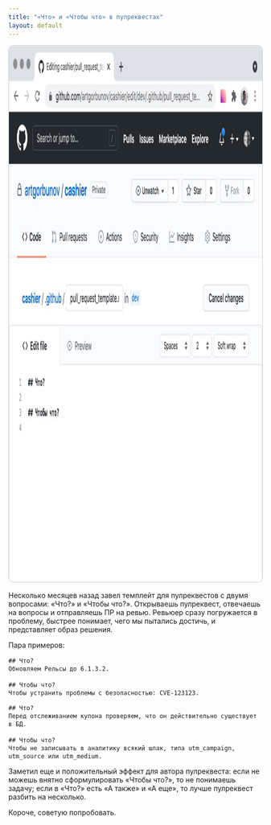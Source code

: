 ```yaml
---
title: "«Что» и «Чтобы что» в пулреквестах"
layout: default
---
```



<img src="/assets/what-for-what.jpg" width="1280" height="1067" style="border: 1px solid #ccc; border-radius: 10px;" />

Несколько месяцев назад завел темплейт для пулреквестов с двумя вопросами: «Что?» и «Чтобы что?». Открываешь пулреквест, отвечаешь на вопросы и отправляешь ПР на ревью. Ревьюер сразу погружается в проблему, быстрее понимает, чего мы пытались достичь, и представляет образ решения.

Пара примеров:
```
## Что?
Обновляем Рельсы до 6.1.3.2.

## Чтобы что?
Чтобы устранить проблемы с безопасностью: CVE-123123.
```

```
## Что?
Перед отслеживанием купона проверяем, что он действительно существует в БД.

## Чтобы что?
Чтобы не записывать в аналитику всякий шлак, типа utm_campaign, utm_source или utm_medium.
```

Заметил еще и положительный эффект для автора пулреквеста: если не можешь внятно сформулировать «Чтобы что?», то не понимаешь задачу; если в «Что?» есть «А также» и «А еще», то лучше пулреквест разбить на несколько.

Короче, советую попробовать.
